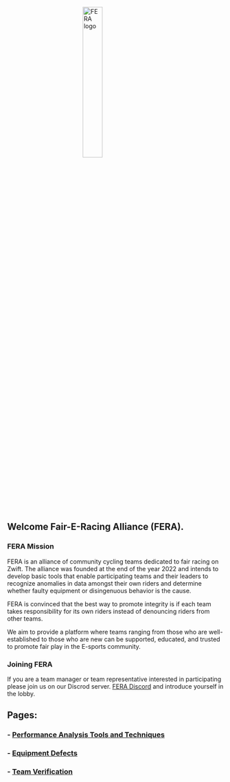 <img 
    style="display: block;
           margin-left: auto;
           margin-right: auto;
           width: 30%;"
    src="https://fair-e-racing-alliance.github.io/images/FERA_640x320.png" 
    alt="FERA logo">


## Welcome Fair-E-Racing Alliance (FERA).
### FERA Mission
FERA is an alliance of community cycling teams dedicated to fair racing on Zwift. The alliance was founded at the end of the year 2022 and intends to develop basic tools that enable participating teams and their leaders to recognize anomalies in data amongst their own riders and determine whether faulty equipment or disingenuous behavior is the cause. 

FERA is convinced that the best way to promote integrity is if each team takes responsibility for its own riders instead of denouncing riders from other teams. 

We aim to provide a platform where teams ranging from those who are well-established to those who are new can be supported, educated, and trusted to promote fair play in the E-sports community.

### Joining FERA
If you are a team manager or team representative interested in participating please join us on our Discrod server.
[FERA Discord](https://discord.gg/WW7hpp7TQh) and introduce yourself in the lobby.

## Pages:
### - [Performance Analysis Tools and Techniques](./AnalysisTechniques.md)
### - [Equipment Defects](./equipment_defects.md)
### - [Team Verification](./Teams.md)

